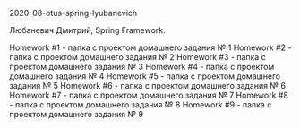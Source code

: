 2020-08-otus-spring-lyubanevich

Любаневич Дмитрий, Spring Framework.

Homework #1 - папка с проектом домашнего задания № 1
Homework #2 - папка с проектом домашнего задания № 2
Homework #3 - папка с проектом домашнего задания № 3
Homework #4 - папка с проектом домашнего задания № 4
Homework #5 - папка с проектом домашнего задания № 5
Homework #6 - папка с проектом домашнего задания № 6
Homework #7 - папка с проектом домашнего задания № 7
Homework #8 - папка с проектом домашнего задания № 8
Homework #9 - папка с проектом домашнего задания № 9